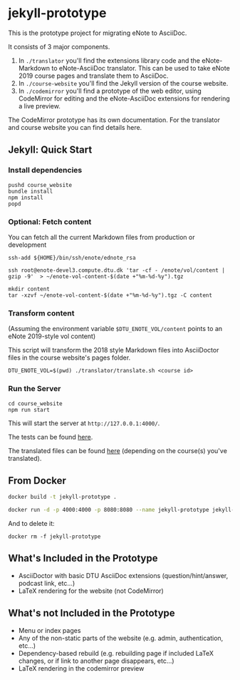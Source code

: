 # jekyll-prototype

This is the prototype project for migrating eNote to AsciiDoc.

It consists of 3 major components.
1. In `./translator` you'll find the extensions library code and the eNote-Markdown to eNote-AsciiDoc translator.  This can be used to take eNote 2019 course pages and translate them to AsciiDoc.
2. In `./course-website` you'll find the Jekyll version of the course website.
3. In `./codemirror`  you'll find a prototype of the web editor, using CodeMirror for editing and the eNote-AsciiDoc extensions for rendering a live preview.

The CodeMirror prototype has its own documentation.  For the translator and course website you can find details here.

## Jekyll: Quick Start

### Install dependencies

```
pushd course_website
bundle install
npm install
popd
```

### Optional: Fetch content

You can fetch all the current Markdown files from production or development

```
ssh-add ${HOME}/bin/ssh/enote/ednote_rsa

ssh root@enote-devel3.compute.dtu.dk 'tar -cf - /enote/vol/content | gzip -9'  > ~/enote-vol-content-$(date +"%m-%d-%y").tgz

mkdir content
tar -xzvf ~/enote-vol-content-$(date +"%m-%d-%y").tgz -C content
```

### Transform content

(Assuming the environment variable `$DTU_ENOTE_VOL/content` points to an eNote 2019-style vol content)

This script will transform the 2018 style Markdown files into AsciiDoctor files in the course website's pages folder.

```.env
DTU_ENOTE_VOL=$(pwd) ./translator/translate.sh <course id>
```

### Run the Server

```
cd course_website
npm run start
```

This will start the server at `http://127.0.0.1:4000/`.

The tests can be found [here](http://127.0.0.1:4000/pages/tests/index.html).

The translated files can be found [here](http://127.0.0.1:4000/pages/translated/01005/FU06S-OPG.html) (depending on the course(s) you've translated).

## From Docker

```bash
docker build -t jekyll-prototype .

docker run -d -p 4000:4000 -p 8080:8080 --name jekyll-prototype jekyll-prototype
```

And to delete it:

```asciidoc
docker rm -f jekyll-prototype
```

## What's Included in the Prototype

* AsciiDoctor with basic DTU AsciiDoc extensions (question/hint/answer, podcast link, etc...)
* LaTeX rendering for the website (not CodeMirror)

## What's not Included in the Prototype

* Menu or index pages
* Any of the non-static parts of the website (e.g. admin, authentication, etc...)
* Dependency-based rebuild (e.g. rebuilding page if included LaTeX changes, or if link to another page disappears, etc...)
* LaTeX rendering in the codemirror preview





